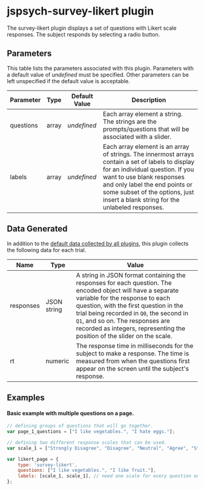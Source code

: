 # jspsych-survey-likert plugin

The survey-likert plugin displays a set of questions with Likert scale responses. The subject responds by selecting a radio button.

## Parameters

This table lists the parameters associated with this plugin. Parameters with a default value of *undefined* must be specified. Other parameters can be left unspecified if the default value is acceptable.

Parameter | Type | Default Value | Description
----------|------|---------------|------------
questions | array | *undefined* | Each array element a string. The strings are the prompts/questions that will be associated with a slider.
labels | array |  *undefined* | Each array element is an array of strings. The innermost arrays contain a set of labels to display for an individual question. If you want to use blank responses and only label the end points or some subset of the options, just insert a blank string for the unlabeled responses.

## Data Generated

In addition to the [default data collected by all plugins](overview#datacollectedbyplugins), this plugin collects the following data for each trial.

Name | Type | Value
-----|------|------
responses | JSON string | A string in JSON format containing the responses for each question. The encoded object will have a separate variable for the response to each question, with the first question in the trial being recorded in `Q0`, the second in `Q1`, and so on. The responses are recorded as integers, representing the position of the slider on the scale.
rt | numeric | The response time in milliseconds for the subject to make a response. The time is measured from when the questions first appear on the screen until the subject's response.

## Examples

#### Basic example with multiple questions on a page.

```javascript
// defining groups of questions that will go together.
var page_1_questions = ["I like vegetables.", "I hate eggs."];

// defining two different response scales that can be used.
var scale_1 = ["Strongly Disagree", "Disagree", "Neutral", "Agree", "Strongly Agree"];

var likert_page = {
    type: 'survey-likert',
    questions: ["I like vegetables.", "I like fruit."],
    labels: [scale_1, scale_1], // need one scale for every question on a page
};
```
